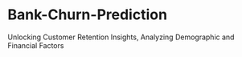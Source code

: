# Bank-Churn-Prediction
Unlocking Customer Retention Insights, Analyzing Demographic and Financial Factors
